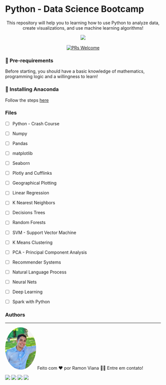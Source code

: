# Python - Data Science Bootcamp

<p align="center">This repository will help you to learning how to use Python to analyze data, create visualizations, and use machine learning algorithms!</p>

<div align="center">
  <img height="400em" src="https://media.giphy.com/media/7c8QeB0VMddFOuu4iR/giphy.gif">
</div>


<p align="center"> 
  <a href="http://makeapullrequest.com">
    <img src="https://img.shields.io/badge/progress-10%25-brightgreen.svg" alt="PRs Welcome">
  </a>
  
### 📢 Pre-requirements
Before starting, you should have a basic knowledge of mathematics, programming logic and a willingness to learn!
  
### 🎲 Installing Anaconda
Follow the steps [here](https://www.google.com/url?sa=t&rct=j&q=&esrc=s&source=web&cd=&ved=2ahUKEwi2j4jL6OL2AhXSD7kGHRZUDVUQFnoECA4QAQ&url=https%3A%2F%2Fdocs.anaconda.com%2Fanaconda%2Finstall%2Findex.html&usg=AOvVaw24D32JKJYK504YtyRlWs5G)
  
### Files

- [ ] Python - Crash Course
- [ ] Numpy
- [ ] Pandas 
- [ ] matplotlib
- [ ] Seaborn
- [ ] Plotly and Cufflinks
- [ ] Geographical Plotting
- [ ] Linear Regression
- [ ] K Nearest Neighbors
- [ ] Decisions Trees
- [ ] Random Forests
- [ ] SVM - Support Vector Machine
- [ ] K Means Clustering
- [ ] PCA - Principal Component Analysis
- [ ] Recommender Systems
- [ ] Natural Language Process
- [ ] Neural Nets
- [ ] Deep Learning
- [ ] Spark with Python
  

### Authors
---
<img style="border-radius: 50%;" src="232afa7a-b236-425d-88a1-af394782afbd.png" width="100px;" alt=""/>
Feito com ❤️ por Ramon Viana 👋🏽 Entre em contato!

  <a href = "mailto:ramon.viana.97@hotmail.com"><img src="https://img.shields.io/badge/-Gmail-%23333?style=for-the-badge&logo=gmail&logoColor=white" target="_blank"></a>
  <a href="https://www.linkedin.com/in/ramon-viana-527024158" target="_blank"><img src="https://img.shields.io/badge/-LinkedIn-%230077B5?style=for-the-badge&logo=linkedin&logoColor=white" target="_blank"></a> 
 <a href="https://discord.gg/sAk32qpM" target="_blank"><img src="https://img.shields.io/badge/Discord-7289DA?style=for-the-badge&logo=discord&logoColor=white" target="_blank"></a>
 <a href="https://twitter.com/ramonviana97" target="_blank"><img src="https://img.shields.io/twitter/url?color=red&label=twitter&style=for-the-badge&url=https%3A%2F%2Ftwitter.com%2Framonviana97" target="_blank"></a>
